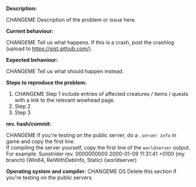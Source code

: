 <!--- (**********************************)
      (** Fill in the following fields **)
      (**********************************) 
Issues are for problem only, NOT for asking questions
--->

**Description:**

CHANGEME Description of the problem or issue here.

**Current behaviour:**

CHANGEME Tell us what happens.
If this is a crash, post the crashlog (upload to https://gist.github.com/).

**Expected behaviour:**

CHANGEME Tell us what should happen instead.

**Steps to reproduce the problem:**

1. CHANGEME Step 1 include entries of affected creatures / items / quests with a link to the relevant wowhead page.  
2. Step 2
3. Step 3

**rev. hash/commit:** 

CHANGEME
If you're testing on the public server, do a `.server info` in game and copy the first line.  
If compiling the server yourself, copy the first line of the `worldserver` output.  
For example: Sunstrider rev. 0000000000 2000-01-09 11:31:41 +0100 (my branch) (Win64, RelWithDebInfo, Static) (worldserver)

**Operating system and compiler:** CHANGEME OS
Delete this section if you're testing on the public servers.

<!--- Notes
- This template is for problem reports. For other types of report, edit it accordingly.
- For fixes containing C++ changes, create a Pull Request.
--->
